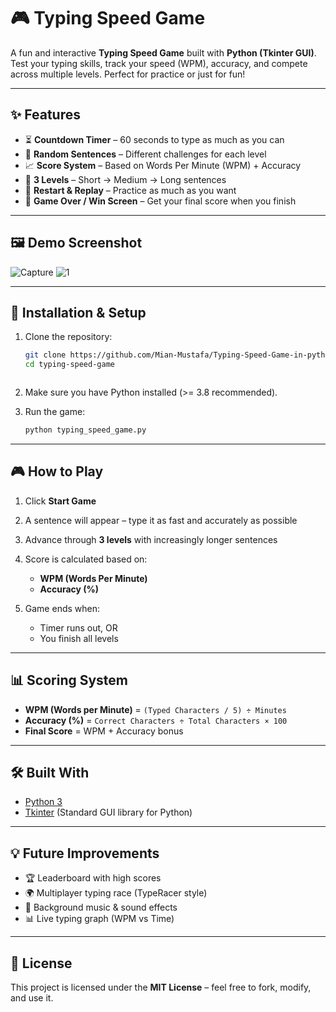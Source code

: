 # 🎮 Typing Speed Game

A fun and interactive **Typing Speed Game** built with **Python (Tkinter GUI)**.  
Test your typing skills, track your speed (WPM), accuracy, and compete across multiple levels. Perfect for practice or just for fun!

---

## ✨ Features
- ⏳ **Countdown Timer** – 60 seconds to type as much as you can  
- 📝 **Random Sentences** – Different challenges for each level  
- 📈 **Score System** – Based on Words Per Minute (WPM) + Accuracy  
- 🎯 **3 Levels** – Short → Medium → Long sentences  
- 🔄 **Restart & Replay** – Practice as much as you want  
- 🎉 **Game Over / Win Screen** – Get your final score when you finish  

---

## 🖼️ Demo Screenshot
![Capture](https://github.com/user-attachments/assets/c43d15c7-e278-4b99-9c28-857f6c66b5ed)
![1](https://github.com/user-attachments/assets/e199d5da-8054-434f-a042-60151c04ef36)


---

## 🚀 Installation & Setup

1. Clone the repository:
   ```bash
   git clone https://github.com/Mian-Mustafa/Typing-Speed-Game-in-python
   cd typing-speed-game
```
```
2. Make sure you have Python installed (>= 3.8 recommended).

3. Run the game:

   ``` bash
   python typing_speed_game.py
   ```

---

## 🎮 How to Play

1. Click **Start Game**
2. A sentence will appear – type it as fast and accurately as possible
3. Advance through **3 levels** with increasingly longer sentences
4. Score is calculated based on:

   * **WPM (Words Per Minute)**
   * **Accuracy (%)**
5. Game ends when:

   * Timer runs out, OR
   * You finish all levels

---

## 📊 Scoring System

* **WPM (Words per Minute)** = `(Typed Characters / 5) ÷ Minutes`
* **Accuracy (%)** = `Correct Characters ÷ Total Characters × 100`
* **Final Score** = WPM + Accuracy bonus

---

## 🛠️ Built With

* [Python 3](https://www.python.org/)
* [Tkinter](https://docs.python.org/3/library/tkinter.html) (Standard GUI library for Python)

---

## 💡 Future Improvements

* 🏆 Leaderboard with high scores
* 🌍 Multiplayer typing race (TypeRacer style)
* 🎵 Background music & sound effects
* 📊 Live typing graph (WPM vs Time)

---

## 📜 License

This project is licensed under the **MIT License** – feel free to fork, modify, and use it.

